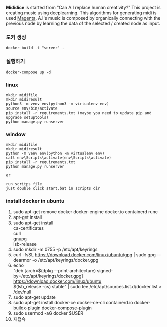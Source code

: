**Mididice** is started from "Can A.I replace human creativity?" 
This project is creating music using deeplearning. This algorithms for generating midi is used [Magenta](https://github.com/tensorflow/magenta).
A.I's music is composed by organically connecting with the previous node by learning the data of the selected / created node as input.

### 도커 생성
```
docker build -t "server" .
```

### 실행하기
```
docker-compose up -d
```

### linux
```
mkdir midifile
mkdir midiresult
python3 -m venv env(python3 -m virtualenv env)
source env/bin/activate
pip install -r requirements.txt (maybe you need to update pip and upgrade setuptools)
python manage.py runserver
```
### window
```
mkdir midifile
mkdir midiresult
python -m venv env(python -m virtualenv env)
call env\Scripts\activate(env\Scripts\activate)
pip install -r requirements.txt
python manage.py runserver

or

run scritps file
just double click start.bat in scripts dir
```
### install docker in ubuntu
1. sudo apt-get remove docker docker-engine docker.io containerd runc
2. apt-get install
3. sudo apt-get install \
    ca-certificates \
    curl \
    gnupg \
    lsb-release
4. sudo mkdir -m 0755 -p /etc/apt/keyrings
5. curl -fsSL https://download.docker.com/linux/ubuntu/gpg | sudo gpg --dearmor -o /etc/apt/keyrings/docker.gpg
6. echo \
  "deb [arch=$(dpkg --print-architecture) signed-by=/etc/apt/keyrings/docker.gpg] https://download.docker.com/linux/ubuntu \
  $(lsb_release -cs) stable" | sudo tee /etc/apt/sources.list.d/docker.list > /dev/null
7. sudo apt-get update
8.  sudo apt-get install docker-ce docker-ce-cli containerd.io docker-buildx-plugin docker-compose-plugin
9. sudo usermod -aG docker $USER
10. 재접속